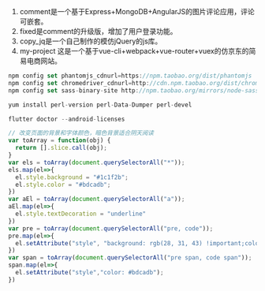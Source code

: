 1. comment是一个基于Express+MongoDB+AngularJS的图片评论应用，评论可嵌套。
2. fixed是comment的升级版，增加了用户登录功能。
3. copy_jq是一个自己制作的模仿jQuery的js库。
4. my-project 这是一个基于vue-cli+webpack+vue-router+vuex的仿京东的简易电商网站。

```javascript
npm config set phantomjs_cdnurl=https://npm.taobao.org/dist/phantomjs
npm config set chromedriver_cdnurl=http://cdn.npm.taobao.org/dist/chromedriver 
npm config set sass-binary-site http://npm.taobao.org/mirrors/node-sass

yum install perl-version perl-Data-Dumper perl-devel

flutter doctor --android-licenses 

// 改变页面的背景和字体颜色，暗色背景适合阴天阅读
var toArray = function(obj) {
  return [].slice.call(obj);
}
var els = toArray(document.querySelectorAll("*"));
els.map(el=>{
  el.style.background = "#1c1f2b";
  el.style.color = "#bdcadb";
})
var aEl = toArray(document.querySelectorAll("a"));
aEl.map(el=>{
  el.style.textDecoration = "underline"
})
var pre = toArray(document.querySelectorAll("pre, code"));
pre.map(el=>{
  el.setAttribute("style", "background: rgb(28, 31, 43) !important;color: rgb(189, 202, 219);");
})
var span = toArray(document.querySelectorAll("pre span, code span"));
span.map(el=>{
  el.setAttribute("style","color: #bdcadb");
})
```
